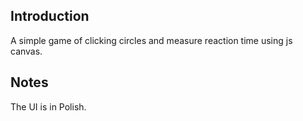 ## Introduction
A simple game of clicking circles and measure reaction time using js canvas. 

## Notes
The UI is in Polish.
